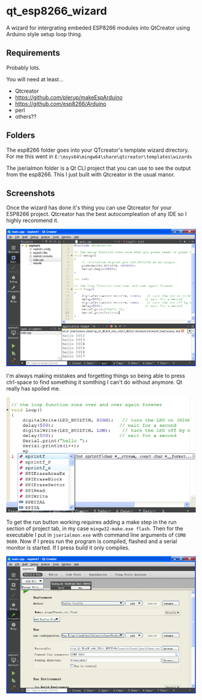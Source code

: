 # qt_esp8266_wizard
A wizard for intergrating embeded ESP8266 modules into QtCreator using Arduino style setup loop thing.


## Requirements

Probably lots.

You will need at least...

* Qtcreator
* https://github.com/plerup/makeEspArduino
* https://github.com/esp8266/Arduino
* perl
* others??

## Folders

The esp8266 folder goes into your QTcreator's template wizard directory. For me this went in `E:\msys64\mingw64\share\qtcreator\templates\wizards`

The jserialmon folder is a Qt CLI project that you can use to see the output from the esp8266. This I just built with Qtcreator in the usual manor.

## Screenshots

Once the wizard has done it's thing you can use Qtcreator for your ESP8266 project. Qtcreator has the best autocompleation of any IDE so I highly recommend it.

![](esp8266-console.png)

I'm always making mistakes and forgetting things so being able to press ctrl-space to find something it somthing I can't do without anymore. Qt really has spoiled me.

![](autocompleate.png)

To get the run button working requires adding a make step in the run section of project tab, in my case `mingw32-make.exe flash`. Then for the executable I put in `jserialmon.exe` with command line arguments of `COM8 9600`. Now if I press run the program is compiled, flashed and a serial monitor is started. If I press build it only compiles.

![](eps8266-flash-and-sermon-setup.png)
